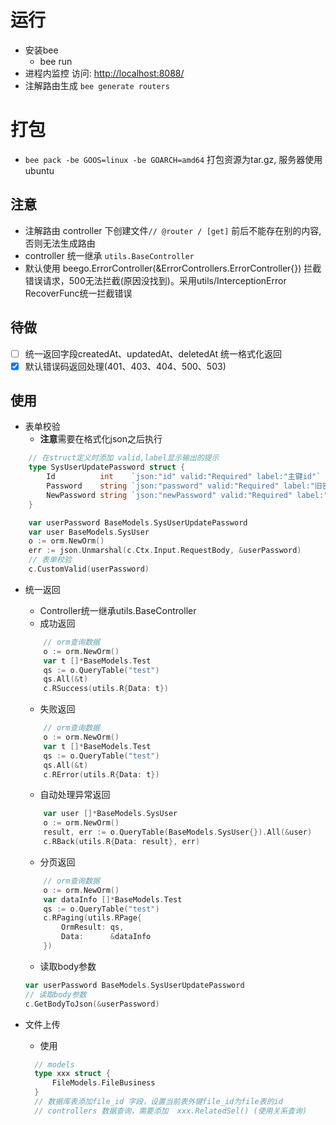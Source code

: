 # 运行
- 安装bee
  - bee run
- 进程内监控 访问: [http://localhost:8088/](http://localhost:8088/)
- 注解路由生成 `bee generate routers`
# 打包
- `bee pack -be GOOS=linux -be GOARCH=amd64` 打包资源为tar.gz, 服务器使用ubuntu
## 注意

- 注解路由 controller 下创建文件`// @router / [get]` 前后不能存在别的内容,否则无法生成路由
- controller 统一继承 `utils.BaseController`
- 默认使用 beego.ErrorController(&ErrorControllers.ErrorController{}) 拦截错误请求，500无法拦截(原因没找到)。采用utils/InterceptionError RecoverFunc统一拦截错误
## 待做
- [ ] 统一返回字段createdAt、updatedAt、deletedAt 统一格式化返回
- [x] 默认错误码返回处理(401、403、404、500、503)
## 使用
- 表单校验
  - **注意**需要在格式化json之后执行

```go
    // 在struct定义时添加 valid,label显示输出的提示
    type SysUserUpdatePassword struct {
        Id          int    `json:"id" valid:"Required" label:"主键id"`
        Password    string `json:"password" valid:"Required" label:"旧密码"`
        NewPassword string `json:"newPassword" valid:"Required" label:"新密码"`
    }
```

```go
	var userPassword BaseModels.SysUserUpdatePassword
	var user BaseModels.SysUser
	o := orm.NewOrm()
	err := json.Unmarshal(c.Ctx.Input.RequestBody, &userPassword)
	// 表单校验
	c.CustomValid(userPassword)
```

- 统一返回
  - Controller统一继承utils.BaseController
  - 成功返回
  ```go
      // orm查询数据
      o := orm.NewOrm()
      var t []*BaseModels.Test
      qs := o.QueryTable("test")
      qs.All(&t)
      c.RSuccess(utils.R{Data: t})
  ```
  - 失败返回

  ```go
      // orm查询数据
      o := orm.NewOrm()
      var t []*BaseModels.Test
      qs := o.QueryTable("test")
      qs.All(&t)
      c.RError(utils.R{Data: t})
  ```

  - 自动处理异常返回

  ```go
      var user []*BaseModels.SysUser
      o := orm.NewOrm()
      result, err := o.QueryTable(BaseModels.SysUser{}).All(&user)
      c.RBack(utils.R{Data: result}, err)
  ```

  - 分页返回

  ```go
      // orm查询数据
      o := orm.NewOrm()
      var dataInfo []*BaseModels.Test
      qs := o.QueryTable("test")
      c.RPaging(utils.RPage{
          OrmResult: qs,
          Data:      &dataInfo
      })
  ```

  - 读取body参数
  ```go
  var userPassword BaseModels.SysUserUpdatePassword
  // 读取body参数
  c.GetBodyToJson(&userPassword)
  ```
- 文件上传
  - 使用
  ```go
    // models
    type xxx struct {
        FileModels.FileBusiness
    }
    // 数据库表添加file_id 字段，设置当前表外键file_id为file表的id
    // controllers 数据查询，需要添加  xxx.RelatedSel() (使用关系查询)
  ```